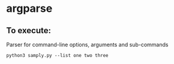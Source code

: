 # argparse

## To execute:

Parser for command-line options, arguments and sub-commands

```
python3 samply.py --list one two three
```